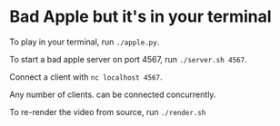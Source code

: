 # Bad Apple but it's in your terminal

To play in your terminal, run `./apple.py`.

To start a bad apple server on port 4567, run `./server.sh 4567`.

Connect a client with `nc localhost 4567`.

Any number of clients. can be connected concurrently.

To re-render the video from source, run `./render.sh` 

